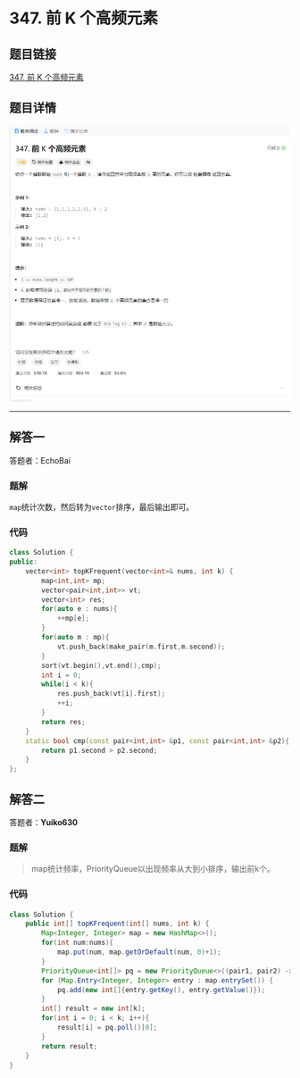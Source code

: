 # 347. 前 K 个高频元素
## 题目链接  
[347. 前 K 个高频元素](https://leetcode.cn/problems/top-k-frequent-elements/description/)
## 题目详情
![题目图片](Img/347.png)

***
## 解答一
答题者：EchoBai

### 题解
`map`统计次数，然后转为`vector`排序，最后输出即可。

### 代码
``` cpp
class Solution {
public:
    vector<int> topKFrequent(vector<int>& nums, int k) {
        map<int,int> mp;
        vector<pair<int,int>> vt;
        vector<int> res;
        for(auto e : nums){
            ++mp[e];
        }
        for(auto m : mp){
            vt.push_back(make_pair(m.first,m.second));
        }
        sort(vt.begin(),vt.end(),cmp);
        int i = 0;
        while(i < k){
            res.push_back(vt[i].first);
            ++i;
        }
        return res;
    }
    static bool cmp(const pair<int,int> &p1, const pair<int,int> &p2){
        return p1.second > p2.second;
    }
};
```

## 解答二
答题者：**Yuiko630**

### 题解
>map统计频率，PriorityQueue以出现频率从大到小排序，输出前k个。

### 代码
``` Java
class Solution {
    public int[] topKFrequent(int[] nums, int k) {
        Map<Integer, Integer> map = new HashMap<>();
        for(int num:nums){
            map.put(num, map.getOrDefault(num, 0)+1);
        }
        PriorityQueue<int[]> pq = new PriorityQueue<>((pair1, pair2) -> pair2[1] - pair1[1]);
        for (Map.Entry<Integer, Integer> entry : map.entrySet()) {
            pq.add(new int[]{entry.getKey(), entry.getValue()});
        }
        int[] result = new int[k];
        for(int i = 0; i < k; i++){
            result[i] = pq.poll()[0];
        }
        return result;
    }
}
```
